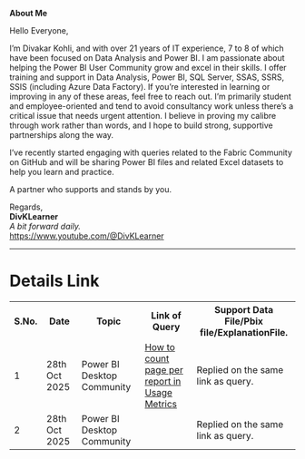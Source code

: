 **About Me**

Hello Everyone,

I’m Divakar Kohli, and with over 21 years of IT experience, 7 to 8 of which have been focused on Data Analysis and Power BI. I am passionate about helping the Power BI User Community grow and excel in their skills.
I offer training and support in Data Analysis, Power BI, SQL Server, SSAS, SSRS, SSIS (including Azure Data Factory). If you’re interested in learning or improving in any of these areas, feel free to reach out.
I’m primarily student and employee-oriented and tend to avoid consultancy work unless there’s a critical issue that needs urgent attention. 
I believe in proving my calibre through work rather than words, and I hope to build strong, supportive partnerships along the way.

I’ve recently started engaging with queries related to the Fabric Community on GitHub and will be sharing Power BI files and related Excel datasets to help you learn and practice.

A partner who supports and stands by you.

Regards,<br/>
**DivKLearner**<br/>
_A bit forward daily._<br/>
https://www.youtube.com/@DivKLearner <br/>

<hr>
<H1>Details Link</H1>
<Table>
  <tr>
    <th>
      S.No.
    </th>
    <th>
      Date 
    </th>
    <th>
      Topic
    </th>
     <th>
      Link of Query
    </th>
    <th>
      Support Data File/Pbix file/ExplanationFile.
    </th>
  </tr>
  <tr>
     <td>
       1
     </td>
     <td>
       28th Oct 2025
     </td>
     <td>
       Power BI Desktop Community
     </td>
     <td>
       <a href="https://community.fabric.microsoft.com/t5/Desktop/How-to-count-page-per-report-in-Usage-Metrics/m-p/4860702#M1442905">How to count page per report in Usage Metrics</a>
     </td>
    <td>
          Replied on the same link as query. 
    </td>
  </tr> 
   <tr>
     <td>
       2
     </td>
     <td>
       28th Oct 2025
     </td>
     <td>
       Power BI Desktop Community
     </td>
     <td>
       <a href="https://community.fabric.microsoft.com/t5/Desktop/How-to-prevent-a-record-from-splitting-across-two-pages-when/m-p/4860696#M1442904"></a>
     </td>
    <td>
         Replied on the same link as query. 
    </td>
  </tr> 
</Table>
